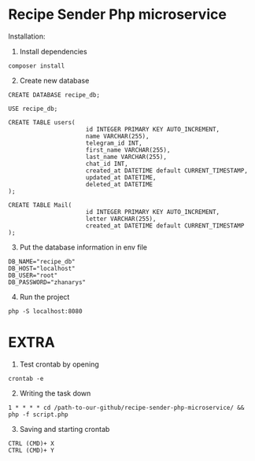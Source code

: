 # Recipe Sender Php microservice

Installation:

1. Install dependencies
```
composer install
```
2. Create new database

```
CREATE DATABASE recipe_db;

USE recipe_db;

CREATE TABLE users(
                      id INTEGER PRIMARY KEY AUTO_INCREMENT,
                      name VARCHAR(255),
                      telegram_id INT,
                      first_name VARCHAR(255),
                      last_name VARCHAR(255),
                      chat_id INT,
                      created_at DATETIME default CURRENT_TIMESTAMP,
                      updated_at DATETIME,
                      deleted_at DATETIME
);

CREATE TABLE Mail(
                      id INTEGER PRIMARY KEY AUTO_INCREMENT,
                      letter VARCHAR(255),
                      created_at DATETIME default CURRENT_TIMESTAMP
);
```

3. Put the database information in env file

```
DB_NAME="recipe_db"
DB_HOST="localhost"
DB_USER="root"
DB_PASSWORD="zhanarys"
```
4. Run the project

```
php -S localhost:8080 
```


# EXTRA

1. Test crontab by opening

```
crontab -e
```

2. Writing the task down
```
1 * * * * cd /path-to-our-github/recipe-sender-php-microservice/ && php -f script.php

```
3. Saving and starting crontab

```
CTRL (CMD)+ X
CTRL (CMD)+ Y
```
